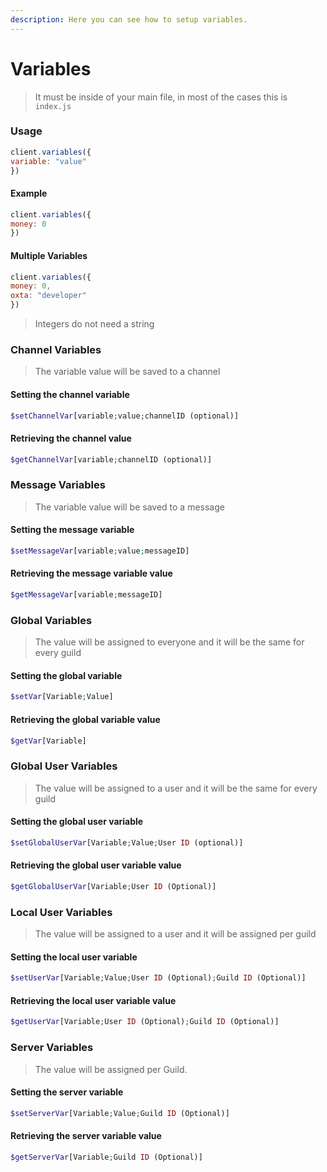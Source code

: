 ```yaml
---
description: Here you can see how to setup variables.
---
```


# Variables

> It must be inside of your main file, in most of the cases this is `index.js`

### Usage

```javascript
client.variables({
variable: "value"
})
```

#### Example

```javascript
client.variables({
money: 0
})
```

#### Multiple Variables

```javascript
client.variables({
money: 0,
oxta: "developer"
})
```

> Integers do not need a string

### Channel Variables

> The variable value will be saved to a channel

#### Setting the channel variable

```php
$setChannelVar[variable;value;channelID (optional)]
```

#### Retrieving the channel value

```php
$getChannelVar[variable;channelID (optional)]
```

### Message Variables

> The variable value will be saved to a message

#### Setting the message variable

```php
$setMessageVar[variable;value;messageID]
```

#### Retrieving the message variable value

```php
$getMessageVar[variable;messageID]
```

### Global Variables

> The value will be assigned to everyone and it will be the same for every guild

#### Setting the global variable

```php
$setVar[Variable;Value]
```

#### Retrieving the global variable value

```php
$getVar[Variable]
```

### Global User Variables

> The value will be assigned to a user and it will be the same for every guild

#### Setting the global user variable

```php
$setGlobalUserVar[Variable;Value;User ID (optional)]
```

#### Retrieving the global user variable value

```php
$getGlobalUserVar[Variable;User ID (Optional)]
```

### Local User Variables

> The value will be assigned to a user and it will be assigned per guild

#### Setting the local user variable

```php
$setUserVar[Variable;Value;User ID (Optional);Guild ID (Optional)]
```

#### Retrieving the local user variable value

```php
$getUserVar[Variable;User ID (Optional);Guild ID (Optional)]
```

### Server Variables

> The value will be assigned per Guild.

#### Setting the server variable

```php
$setServerVar[Variable;Value;Guild ID (Optional)]
```

#### Retrieving the server variable value

```php
$getServerVar[Variable;Guild ID (Optional)]
```
